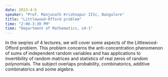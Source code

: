 ```yaml
---
date: 2013-4-5
speaker: "Prof. Manjunath Krishnapur IISc, Bangalore"
title: "Littlewood-Offord problem"
time: "2:00-3:30 PM" 
time: "Department of Mathematics, LH-1"
---
```

In the seqries of 4 lectures, we will cover some aspects of the
Littlewood-Offord problem. This problem concerns the anti-concentration
phenomenon of sums of independent random variables and has applications to
invertibility of random matrices and statistics of real zeros of random
polynomials. The subject overlaps probability, combinatorics, additive
combinatorics and some algebra.
